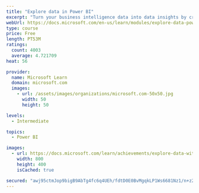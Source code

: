 ```yaml
---
title: "Explore data in Power BI"
excerpt: "Turn your business intelligence data into data insights by creating and configuring Power BI dashboards."
webUrl: https://docs.microsoft.com/en-us/learn/modules/explore-data-power-bi/
type: course
price: Free
length: PT53M
ratings:
  count: 4003
  average: 4.721709
heat: 56

provider:
  name: Microsoft Learn
  domain: microsoft.com
  images:
    - url: /assets/images/organizations/microsoft.com-50x50.jpg
      width: 50
      height: 50

levels:
  - Intermediate

topics:
  - Power BI

images:
  - url: https://docs.microsoft.com/learn/achievements/explore-data-with-power-bi-desktop-social.png
    width: 800
    height: 400
    isCached: true

secured: "awj95ctmJop9bigB9AbTg4fc6q4UEh/fdtD0E0BvMgqkLP1Ws6681Nz1/n+z2kxXPcjwUEdoCuVXJYchLaYeOuC7IhG5IgiBOOy+GwqnXewxflpVE92J6usp3CSxZn7DYRTK6JVW4PQhQ/G3yH2EVKTjgKcNI+8NaFFECc8LIgNza9VSjyhylsLHdHZagZzrB8L0MKlqVeU7dUmU8EMoM5LS9bWOgngiPC0QAHh9rPXyh38lQPP2fixCfZx5dDxKEBp0aRaUCwAjavmkVNbKyT9x9FzGxJ9HmMFHj0gzEw5599q9pY1xisQO/TIjiSfqnPhb/tcn5NGWb0SH20ZhyyE3IYNqHMZwz0JQtffaem3cCYnjgZiFS/WtG/TxeA8M6FKo1vf4tc97mYylZKPEOwkqUscql+nK+N4KRGbLXRc=;cm+Z7wvmEPY59/BU5DaqnQ=="
---
```


